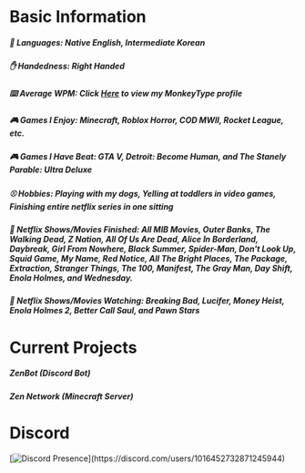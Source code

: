 # Basic Information

##### :crossed_flags: Languages: Native English, Intermediate Korean
##### :raised_hand: Handedness: Right Handed
##### :keyboard: Average WPM: Click [Here](https://monkeytype.com/profile/legitzenith) to view my MonkeyType profile
##### :video_game: Games I Enjoy: Minecraft, Roblox Horror, COD MWII, Rocket League, etc.
##### :video_game: Games I Have Beat: GTA V, Detroit: Become Human, and The Stanely Parable: Ultra Deluxe
##### :baseball: Hobbies: Playing with my dogs, Yelling at toddlers in video games, Finishing entire netflix series in one sitting
##### :movie_camera: Netflix Shows/Movies Finished: All MIB Movies, Outer Banks, The Walking Dead, Z Nation, All Of Us Are Dead, Alice In Borderland, Daybreak, Girl From Nowhere, Black Summer, Spider-Man, Don't Look Up, Squid Game, My Name, Red Notice, All The Bright Places, The Package, Extraction, Stranger Things, The 100, Manifest, The Gray Man, Day Shift, Enola Holmes, and Wednesday.
##### :movie_camera: Netflix Shows/Movies Watching: Breaking Bad, Lucifer, Money Heist, Enola Holmes 2, Better Call Saul, and Pawn Stars

# Current Projects
##### ZenBot (Discord Bot)
##### Zen Network (Minecraft Server)

# Discord
[![Discord Presence](https://lanyard.cnrad.dev/api/1016452732871245944?bg=7100ff&idleMessage=nuking%20several%20countries.)](https://discord.com/users/1016452732871245944)
